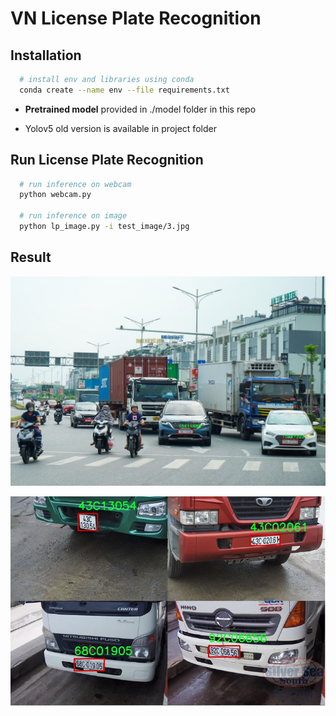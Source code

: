 # VN License Plate Recognition

## Installation

```bash
  # install env and libraries using conda
  conda create --name env --file requirements.txt
```

- **Pretrained model** provided in ./model folder in this repo 

- Yolov5 old version is available in project folder

## Run License Plate Recognition

```bash
  # run inference on webcam
  python webcam.py 

  # run inference on image
  python lp_image.py -i test_image/3.jpg
```

## Result
![Demo 1](result/test1.jpg)

![Demo 2](result/test2.jpg)


